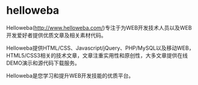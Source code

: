 # helloweba
Helloweba(http://www.helloweba.com/)专注于为WEB开发技术人员以及WEB开发爱好者提供优质文章及相关素材代码。

Helloweba提供HTML/CSS、Javascript/jQuery、PHP/MySQL以及移动WEB，HTML5/CSS3相关的技术文章，文章注重实用性和原创性，大多文章提供在线DEMO演示和源代码下载服务。

Helloweba是您学习和提升WEB开发技能的优质平台。
